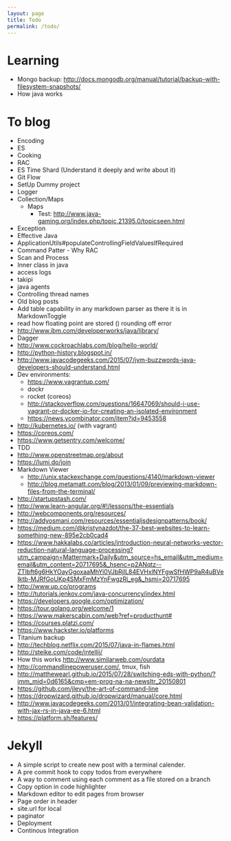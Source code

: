 ```yaml
---
layout: page
title: Todo
permalink: /todo/
---
```


# Learning
- Mongo backup: http://docs.mongodb.org/manual/tutorial/backup-with-filesystem-snapshots/
- How java works

# To blog
- Encoding
- ES
- Cooking
- RAC
- ES Time Shard (Understand it deeply and write about it)
- Git Flow
- SetUp Dummy project
- Logger
- Collection/Maps
    - Maps
        - Test: http://www.java-gaming.org/index.php/topic,21395.0/topicseen.html
- Exception
- Effective Java
- ApplicationUtils#populateControllingFieldValuesIfRequired
- Command Patter - Why RAC
- Scan and Process
- Inner class in java
- access logs
- takipi
- java agents
- Controlling thread names
- Old blog posts
- Add table capability in any markdown parser as there it is in MarkdownToggle
- read how floating point are stored () rounding off error
- http://www.ibm.com/developerworks/java/library/
- Dagger
- http://www.cockroachlabs.com/blog/hello-world/
- http://python-history.blogspot.in/
- http://www.javacodegeeks.com/2015/07/jvm-buzzwords-java-developers-should-understand.html
- Dev environments:
    - https://www.vagrantup.com/
    - dockr
    - rocket (coreos)
    - http://stackoverflow.com/questions/16647069/should-i-use-vagrant-or-docker-io-for-creating-an-isolated-environment
    - https://news.ycombinator.com/item?id=9453558
- http://kubernetes.io/ (with vagrant)
- https://coreos.com/
- https://www.getsentry.com/welcome/
- TDD
- http://www.openstreetmap.org/about
- https://lumi.do/join
- Markdown Viewer
    - http://unix.stackexchange.com/questions/4140/markdown-viewer
    - http://blog.metamatt.com/blog/2013/01/09/previewing-markdown-files-from-the-terminal/
- http://startupstash.com/
- http://www.learn-angular.org/#!/lessons/the-essentials
- http://webcomponents.org/resources/
- http://addyosmani.com/resources/essentialjsdesignpatterns/book/
- https://medium.com/@kristynazdot/the-37-best-websites-to-learn-something-new-895e2cb0cad4
- https://www.hakkalabs.co/articles/introduction-neural-networks-vector-reduction-natural-language-processing?utm_campaign=Mattermark+Daily&utm_source=hs_email&utm_medium=email&utm_content=20717695&_hsenc=p2ANqtz--ZTlbft6g6HkYOayGgoxaaMhYi0VJbRjlL84EVHxlNYFgwSfHWP9aR4uBVeIktb-MJRfGoUKp4SMxFmMzYnFwgzRi_eg&_hsmi=20717695
- http://www.up.co/programs
- http://tutorials.jenkov.com/java-concurrency/index.html
- https://developers.google.com/optimization/
- https://tour.golang.org/welcome/1
- https://www.makerscabin.com/web?ref=producthunt#
- https://courses.platzi.com/
- https://www.hackster.io/platforms
- Titanium backup
- http://techblog.netflix.com/2015/07/java-in-flames.html
- http://steike.com/code/intellij/
- How this works http://www.similarweb.com/ourdata
- http://commandlinepoweruser.com/, tmux, fish
- http://matthewearl.github.io/2015/07/28/switching-eds-with-python/?imm_mid=0d6165&cmp=em-prog-na-na-newsltr_20150801
- https://github.com/jlevy/the-art-of-command-line
- https://dropwizard.github.io/dropwizard/manual/core.html
- http://www.javacodegeeks.com/2013/01/integrating-bean-validation-with-jax-rs-in-java-ee-6.html
- https://platform.sh/features/

# Jekyll
- A simple script to create new post with a terminal calender.
- A pre commit hook to copy todos from everywhere
- A way to comment using each comment as a file stored on a branch
- Copy option in code highlighter
- Markdown editor to edit pages from browser
- Page order in header
- site.url for local
- paginator
- Deployment
- Continous Integration